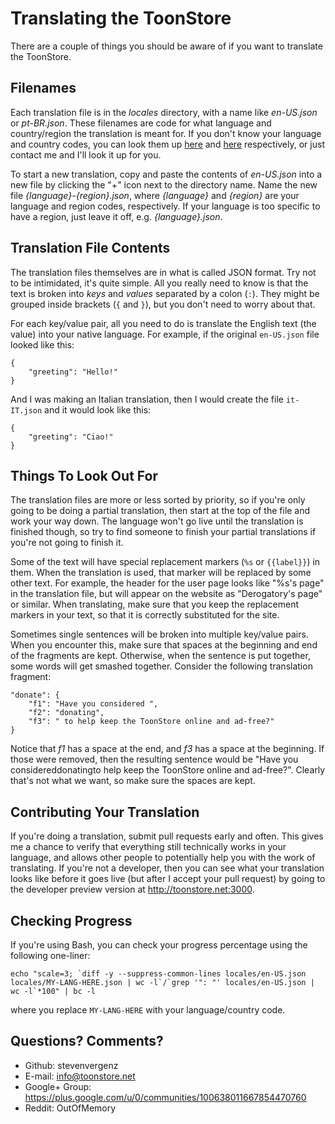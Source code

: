 Translating the ToonStore
=========================

There are a couple of things you should be aware of if you want to translate the ToonStore.


Filenames
----------

Each translation file is in the *locales* directory, with a name like *en-US.json* or *pt-BR.json*. These filenames
are code for what language and country/region the translation is meant for. If you don't know your language and country
codes, you can look them up [here](http://en.wikipedia.org/wiki/List_of_ISO_639-1_codes#Partial_ISO_639_table) and 
[here](http://en.wikipedia.org/wiki/ISO_3166-1_alpha-2#Officially_assigned_code_elements) respectively, or just contact me
and I'll look it up for you.

To start a new translation, copy and paste the contents of *en-US.json* into a new file by clicking the "+" icon next to the
directory name. Name the new file *{language}-{region}.json*, where *{language}* and *{region}* are your language and region codes, 
respectively. If your language is too specific to have a region, just leave it off, e.g. *{language}.json*. 


Translation File Contents
-------------------------

The translation files themselves are in what is called JSON format. Try not to be intimidated, it's quite simple. All you
really need to know is that the text is broken into *keys* and *values* separated by a colon (`:`). They might be grouped 
inside brackets (`{` and `}`), but you don't need to worry about that.

For each key/value pair, all you need to do is translate the English text (the value) into your native language. For example,
if the original `en-US.json` file looked like this:

	{
		"greeting": "Hello!"
	}

And I was making an Italian translation, then I would create the file `it-IT.json` and it would look like this:

	{
		"greeting": "Ciao!"
	}


Things To Look Out For
----------------------

The translation files are more or less sorted by priority, so if you're only going to be doing a partial translation, then start
at the top of the file and work your way down. The language won't go live until the translation is finished though, so try to find
someone to finish your partial translations if you're not going to finish it.

Some of the text will have special replacement markers (`%s` or `{{label}}`) in them. When the translation is used, that marker will be
replaced by some other text. For example, the header for the user page looks like "%s's page" in the translation file,
but will appear on the website as "Derogatory's page" or similar. When translating, make sure that you keep the replacement markers
in your text, so that it is correctly substituted for the site.

Sometimes single sentences will be broken into multiple key/value pairs. When you encounter this, make sure that spaces at the
beginning and end of the fragments are kept. Otherwise, when the sentence is put together, some words will get smashed together.
Consider the following translation fragment:

	"donate": {
		"f1": "Have you considered ",
		"f2": "donating",
		"f3": " to help keep the ToonStore online and ad-free?"
	}

Notice that *f1* has a space at the end, and *f3* has a space at the beginning. If those were removed, then the resulting sentence
would be "Have you considereddonatingto help keep the ToonStore online and ad-free?". Clearly that's not what we want, so make sure
the spaces are kept.


Contributing Your Translation
-----------------------------

If you're doing a translation, submit pull requests early and often. This gives me a chance to verify that everything still technically
works in your language, and allows other people to potentially help you with the work of translating. If you're not a developer, then
you can see what your translation looks like before it goes live (but after I accept your pull request) by going to the developer
preview version at http://toonstore.net:3000.


Checking Progress
-----------------

If you're using Bash, you can check your progress percentage using the following one-liner:

	echo "scale=3; `diff -y --suppress-common-lines locales/en-US.json locales/MY-LANG-HERE.json | wc -l`/`grep '": "' locales/en-US.json | wc -l`*100" | bc -l

where you replace `MY-LANG-HERE` with your language/country code.


Questions? Comments?
--------------------

* Github: stevenvergenz
* E-mail: info@toonstore.net
* Google+ Group: https://plus.google.com/u/0/communities/100638011667854470760
* Reddit: OutOfMemory


